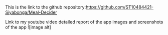 This is the link to the github repository:https://github.com/ST10484421-Siyabonga/Meal-Decider

Link to my youtube video
detailed report of the app
images and screenshots of the app
![image alt]
